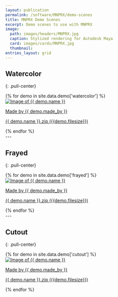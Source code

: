 ```yaml
---
layout: publication
permalink: /software/MNPRX/demo-scenes
title: MNPRX Demo Scenes
excerpt: Demo scenes to use with MNPRX
image:
  path: images/headers/MNPRX.jpg
  caption: Stylized rendering for Autodesk Maya
  card: images/cards/MNPRX.jpg
  thumbnail:
entries_layout: grid
---
```


<!--<script>window.location.href = "https://www.notion.so/artineering/MNPRX-Demo-Scenes-90609f181dd24e5fb97ded06a55fb404"</script>
If you are not redirected automatically, please manually continue to [MNPRX Demo Scenes](https://www.notion.so/artineering/MNPRX-Demo-Scenes-90609f181dd24e5fb97ded06a55fb404).-->

## Watercolor
{: .pull-center}

<div class="demo-img">
  {% for demo in site.data.demo['watercolor'] %}
    <a href="https://github.com/artineering-io/mnprx-demo-scenes/releases/download{{ demo.download }}" target="_blank">
      <div>
        <img src="/images/MNPRX/demo-scenes/{{demo.picture}}" alt="Image of {{ demo.name }}">
        <p class="img-author"><span>Made by {{ demo.made_by }}</span></p>
      </div>
       <p><i class="fa fa-download" aria-hidden="true"></i> {{ demo.name }}.zip ({{demo.filesize}})</p>
    </a>
  {% endfor %}
</div>
--- 

## Frayed
{: .pull-center}

<div class="entries-{{ page.entries_layout | default: 'list' }} demo-img">
  {% for demo in site.data.demo['frayed'] %}
    <a href="https://github.com/artineering-io/mnprx-demo-scenes/releases/download{{ demo.download }}" target="_blank">
      <div>
        <img src="/images/MNPRX/demo-scenes/{{demo.picture}}" alt="Image of {{ demo.name }}">
        <p class="img-author"><span>Made by {{ demo.made_by }}</span></p>
      </div>
      <p><i class="fa fa-download" aria-hidden="true"></i> {{ demo.name }}.zip ({{demo.filesize}})</p>
    </a>
  {% endfor %}
</div>
--- 

## Cutout
{: .pull-center}

<div class="entries-{{ page.entries_layout | default: 'list' }} demo-img">
  {% for demo in site.data.demo['cutout'] %}
    <a href="https://github.com/artineering-io/mnprx-demo-scenes/releases/download{{ demo.download }}" target="_blank">
      <div>
        <img src="/images/MNPRX/demo-scenes/{{demo.picture}}" alt="Image of {{ demo.name }}">
        <p class="img-author"><span>Made by {{ demo.made_by }}</span></p>
      </div>
      <p><i class="fa fa-download" aria-hidden="true"></i> {{ demo.name }}.zip ({{demo.filesize}})</p>
    </a>
  {% endfor %}
</div>